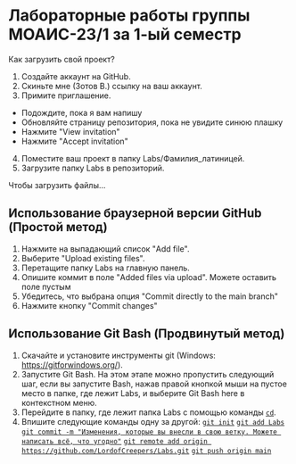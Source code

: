 # Лабораторные работы группы МОАИС-23/1 за 1-ый семестр
Как загрузить свой проект?
1. Создайте аккаунт на GitHub.
2. Скиньте мне (Зотов В.) ссылку на ваш аккаунт.
3. Примите приглашение.
* Подождите, пока я вам напишу
* Обновляйте страницу репозитория, пока не увидите синюю плашку
* Нажмите "View invitation"
* Нажмите "Accept invitation"
4. Поместите ваш проект в папку Labs/Фамилия_латиницей.
5. Загрузите папку Labs в репозиторий.

Чтобы загрузить файлы...

## Использование браузерной версии GitHub (Простой метод)
1. Нажмите на выпадающий список "Add file".
2. Выберите "Upload existing files".
3. Перетащите папку Labs на главную панель.
4. Опишите коммит в поле "Added files via upload". Можете оставить поле пустым
5. Убедитесь, что выбрана опция "Commit directly to the main branch"
6. Нажмите кнопку "Commit changes"

## Использование Git Bash (Продвинутый метод)
1. Скачайте и установите инструменты git (Windows: https://gitforwindows.org/).
2. Запустите Git Bash. На этом этапе можно пропустить следующий шаг, если вы запустите Bash, нажав правой кнопкой мыши на пустое место в папке, где лежит Labs, и выберите Git Bash here в контекстном меню.
3. Перейдите в папку, где лежит папка Labs с помощью команды [`cd`](https://ru.wikipedia.org/wiki/Cd_(команда)).
4. Впишите следующие команды одну за другой:
[```git init```](https://git-scm.com/docs/git-init)
[```git add Labs```](https://git-scm.com/docs/git-add)
[```git commit -m "Изменения, которые вы внесли в свою ветку. Можете написать всё, что угодно"```](https://git-scm.com/docs/git-commit)
[```git remote add origin https://github.com/LordofCreepers/Labs.git```](https://git-scm.com/docs/git-remote)
[```git push origin main```](https://git-scm.com/docs/git-push)